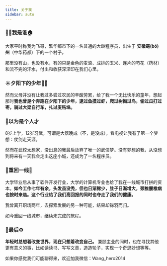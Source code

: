 ```yaml
---
title: 关于我
sidebar: auto
---
```


### 👨‍💻我是谁🏠

大家平时称我为飞哥，繁华都市下的一名普通的大龄程序员，出生于 **安徽亳(bó)州**（中华药都）下的一个村子。

那里没有山，也没有水，有的只是金色的麦浪、成排的玉米、连片的芍花（药材）和流不完的汗水，付出和收获深深印在我们心里。



### ☀️夕阳下的少年🏃‍♂️

然而父母并没有让我过多尝过农民的辛酸劳累，给了我一个无比快乐的童年，想起那时**我也曾是个奔跑在夕阳下的少年，逮过鱼摸过虾，爬过树掏过鸟，偷过瓜打过枣，骑过大梁自行车，扎过麦秸垛。**



### 🥷以为是个人才

8岁上学，12岁习武，可谓是大器晚成（不，是没成），看电视让我有了第一个梦想：仗剑走天涯。

然而在武校太想家，没出息的我最后放弃了唯一的武侠梦。没有梦想的我，从没想到将来有一天我会走出这座小城，还成为了一名程序员。



### 🚄重回一线🧱

大学毕业后从事了软件开发行业，大学的计算机专业也给了我在一线城市打拼的资本。**如今工作七年有余，头发虽没秃，但也日渐稀少，肚子日渐增大，颈椎腰椎病也按时来临。这个行业给了我们高回报的同时也夺走了我们的健康。**

我曾离开职场两年，去探索发展的另一种可能，结果却铩羽而归。

如今重回一线城市，继续未完成的旅程。



### 🧰最后⚙︎

**年轻时总想着改变世界，现在只想着改变自己。** 兼顾主业的同时，也在寻找其他更有意义的事，比如读读书、写写文章，造造轮子，实现一个奇思妙想等等。

如果你感觉我们可能聊得来，欢迎加我微信：Wang_hero2014
